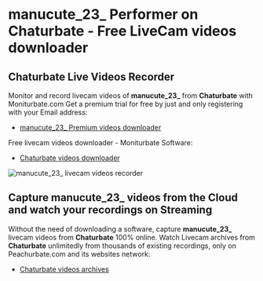 # manucute_23_ Performer on Chaturbate - Free LiveCam videos downloader

## Chaturbate Live Videos Recorder

Monitor and record livecam videos of **manucute_23_** from **Chaturbate** with Moniturbate.com
Get a premium trial for free by just and only registering with your Email address:
* [manucute_23_ Premium videos downloader](https://moniturbate.com/request-demo-licence-key.html)

Free livecam videos downloader - Moniturbate Software:
* [Chaturbate videos downloader](https://moniturbate.com/moniturbate-download-software.html)

![manucute_23_ livecam videos recorder](https://peachurnet.com/templates/moniturbate-software.png)


## Capture manucute_23_ videos from the Cloud and watch your recordings on Streaming

Without the need of downloading a software, capture **manucute_23_** livecam videos from **Chaturbate** 100% online.
Watch Livecam archives from **Chaturbate** unlimitedly from thousands of existing recordings, only on Peachurbate.com and its websites network:
* [Chaturbate videos archives](https://peachurnet.com/)